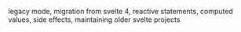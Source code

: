 legacy mode, migration from svelte 4, reactive statements, computed values, side effects, maintaining older svelte projects